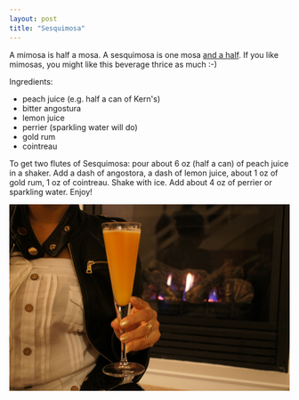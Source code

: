 ```yaml
---
layout: post
title: "Sesquimosa"
---
```


A mimosa is half a mosa. A sesquimosa is one mosa [and a half].
If you like mimosas, you might like this beverage thrice as much :-)

Ingredients:

- peach juice (e.g. half a can of Kern's)
- bitter angostura
- lemon juice
- perrier (sparkling water will do)
- gold rum
- cointreau

To get two flutes of Sesquimosa: pour about 6 oz (half a can) of peach juice
in a shaker. Add a dash of angostora, a dash of lemon juice, about 1 oz of
gold rum, 1 oz of cointreau. Shake with ice. Add about 4 oz of perrier or
sparkling water. Enjoy!

![Sesquimosa beta-tester](/assets/sesquimosa.jpg)


[and a half]: http://en.wiktionary.org/wiki/sesqui-